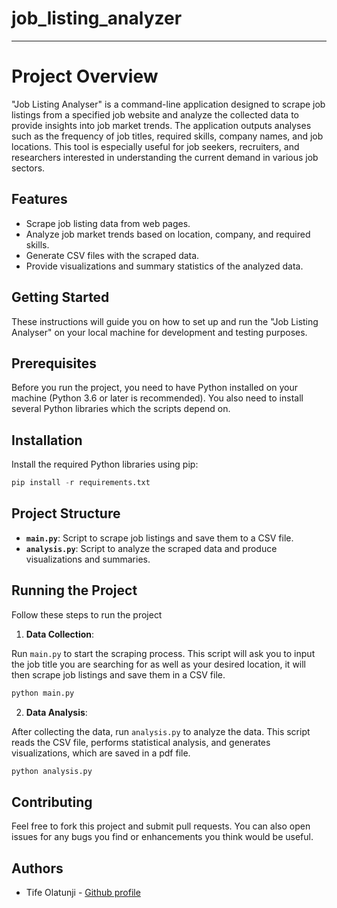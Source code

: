 # job_listing_analyzer
---

# Project Overview

"Job Listing Analyser" is a command-line application designed to scrape job listings from a specified job website and analyze the collected data to provide insights into job market trends. The application outputs analyses such as the frequency of job titles, required skills, company names, and job locations. This tool is especially useful for job seekers, recruiters, and researchers interested in understanding the current demand in various job sectors.

## Features

- Scrape job listing data from web pages.
- Analyze job market trends based on location, company, and required skills.
- Generate CSV files with the scraped data.
- Provide visualizations and summary statistics of the analyzed data.

## Getting Started

These instructions will guide you on how to set up and run the "Job Listing Analyser" on your local machine for development and testing purposes.

## Prerequisites

Before you run the project, you need to have Python installed on your machine (Python 3.6 or later is recommended). You also need to install several Python libraries which the scripts depend on.

## Installation

Install the required Python libraries using pip:

```python
pip install -r requirements.txt
```

## Project Structure

- **`main.py`**: Script to scrape job listings and save them to a CSV file.
- **`analysis.py`**: Script to analyze the scraped data and produce visualizations and summaries.

## Running the Project

Follow these steps to run the project

1. **Data Collection**:

Run `main.py` to start the scraping process. This script will ask you to input the job title you are searching for as well as your desired location, it will then scrape job listings and save them in a CSV file. 

```python
python main.py
```

2. **Data Analysis**:

After collecting the data, run `analysis.py` to analyze the data. This script reads the CSV file, performs statistical analysis, and generates visualizations, which are saved in a pdf file.

```python
python analysis.py
```

## Contributing

Feel free to fork this project and submit pull requests. You can also open issues for any bugs you find or enhancements you think would be useful.

## Authors

- Tife Olatunji - [Github profile](https://github.com/Qayyax)
